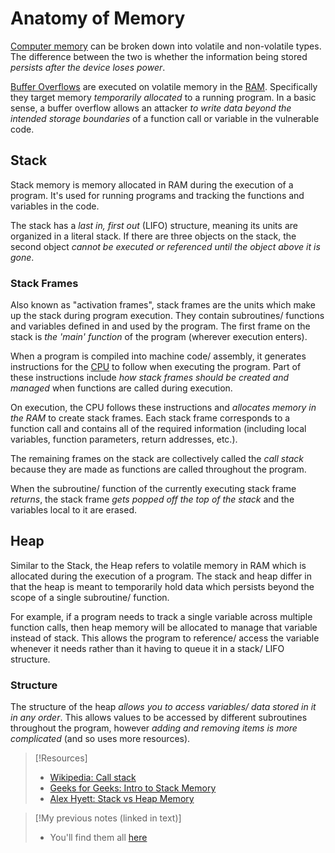 
# Anatomy of Memory
[Computer memory](computers/memory/memory.md) can be broken down into volatile and non-volatile types. The difference between the two is whether the information being stored *persists after the device loses power*.

[Buffer Overflows](cybersecurity/TTPs/exploitation/binary-exploitation/buffer-overflow.md) are executed on volatile memory in the [RAM](computers/memory/RAM.md). Specifically they target memory *temporarily allocated* to a running program. In a basic sense, a buffer overflow allows an attacker *to write data beyond the intended storage boundaries* of a function call or variable in the vulnerable code.
## Stack
Stack memory is memory allocated in RAM during the execution of a program. It's used for running programs and tracking the functions and variables in the code.

The stack has a *last in, first out* (LIFO) structure, meaning its units are organized in a literal stack. If there are three objects on the stack, the second object *cannot be executed or referenced until the object above it is gone*.
### Stack Frames
Also known as "activation frames", stack frames are the units which make up the stack during program execution. They contain subroutines/ functions and variables defined in and used by the program. The first frame on the stack is *the 'main' function* of the program (wherever execution enters).

When a program is compiled into machine code/ assembly, it generates instructions for the [CPU](computers/cpu.md) to follow when executing the program. Part of these instructions include *how stack frames should be created and managed* when functions are called during execution.

On execution, the CPU follows these instructions and *allocates memory in the RAM* to create stack frames. Each stack frame corresponds to a function call and contains all of the required information (including local variables, function parameters, return addresses, etc.).

The remaining frames on the stack are collectively called the *call stack* because they are made as functions are called throughout the program.

When the subroutine/ function of the currently executing stack frame *returns*, the stack frame *gets popped off the top of the stack* and the variables local to it are erased.
## Heap
Similar to the Stack, the Heap refers to volatile memory in RAM which is allocated during the execution of a program. The stack and heap differ in that the heap is meant to temporarily hold data which persists beyond the scope of a single subroutine/ function.

For example, if a program needs to track a single variable across multiple function calls, then heap memory will be allocated to manage that variable instead of stack. This allows the program to reference/ access the variable whenever it needs rather than it having to queue it in a stack/ LIFO structure.
### Structure
The structure of the heap *allows you to access variables/ data stored in it in any order*. This allows values to be accessed by different subroutines throughout the program, however *adding and removing items is more complicated* (and so uses more resources).

> [!Resources]
> - [Wikipedia: Call stack](https://en.wikipedia.org/wiki/Call_stack)
> - [Geeks for Geeks: Intro to Stack Memory](https://www.geeksforgeeks.org/introduction-to-stack-memory/#)
> - [Alex Hyett: Stack vs Heap Memory](https://www.youtube.com/watch?v=5OJRqkYbK-4)

> [!My previous notes (linked in text)]
> - You'll find them all [here](https://github.com/TrshPuppy/obsidian-notes)
